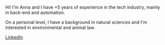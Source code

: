 Hi! I'm Anna and I have +5 years of experience in the tech industry, mainly in back-end and automation.

On a personal level, I have a background in natural sciences and I'm interested in environmental and animal law.

[LinkedIn](https://www.linkedin.com/in/annavidalperez/)

